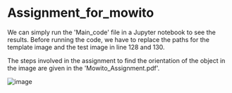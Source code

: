 # Assignment_for_mowito

We can simply run the 'Main_code' file in a Jupyter notebook to see the results.
Before running the code, we have to replace the paths for the template image and the test image in line 128 and 130.

The steps involved in the assignment to find the orientation of the object in the image are given in the 'Mowito_Assignment.pdf'.

![image](https://github.com/git-tarunkp/Assignment_for_mowito/assets/108211464/d71f936b-bf88-414b-a609-6a87964f6200)
